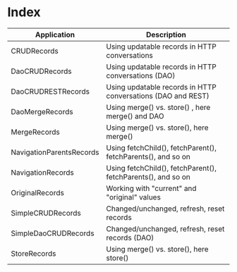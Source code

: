 # Index

| Application              | Description
| -------------------------|---------------------------------------------------------------|
| CRUDRecords              | Using updatable records in HTTP conversations                 | 
| DaoCRUDRecords           | Using updatable records in HTTP conversations (DAO)           |
| DaoCRUDRESTRecords       | Using updatable records in HTTP conversations (DAO and REST)  |
| DaoMergeRecords          | Using merge() vs. store() , here merge() and DAO              |
| MergeRecords             | Using merge() vs. store(), here merge()                       |
| NavigationParentsRecords | Using fetchChild(), fetchParent(), fetchParents(), and so on  |
| NavigationRecords        | Using fetchChild(), fetchParent(), fetchParents(), and so on  |
| OriginalRecords          | Working with "current" and "original" values                  |
| SimpleCRUDRecords        | Changed/unchanged, refresh, reset records                     |
| SimpleDaoCRUDRecords     | Changed/unchanged, refresh, reset records (DAO)               |
| StoreRecords             | Using merge() vs. store(), here store()                       |
